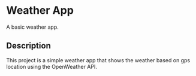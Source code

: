 # Weather App

A basic weather app.

## Description

This project is a simple weather app that shows the weather based on gps location using the OpenWeather API.
